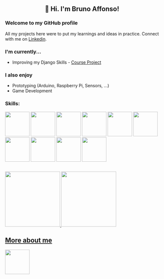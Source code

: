 ## <p align=center>👋 Hi. I'm Bruno Affonso!   </p> 

### Welcome to my GitHub profile
All my projects here were to put my learnings and ideas in practice. Connect with me on [Linkedin](https://www.linkedin.com/in/brunoaffonso27/).

### I'm currently...
* Improving my Django Skills - [Course Project](https://github.com/brunoaffonso/eventex-wttd)

### I also enjoy
* Prototyping (Arduino, Raspberry Pi, Sensors, ...)
* Game Development


### Skills:
<p>
<img src="https://cdn.jsdelivr.net/gh/devicons/devicon/icons/python/python-original.svg" width="80" height="80" />
<img src="https://cdn.jsdelivr.net/gh/devicons/devicon/icons/django/django-original.svg" width="80" height="80" />
<img src="https://cdn.jsdelivr.net/gh/devicons/devicon/icons/javascript/javascript-original.svg" width="80" height="80" />
<img src="https://cdn.jsdelivr.net/gh/devicons/devicon/icons/react/react-original.svg" width="80" height="80" />
<img src="https://cdn.jsdelivr.net/gh/devicons/devicon/icons/nextjs/nextjs-original.svg" width="80" height="80" />
<img src="https://cdn.jsdelivr.net/gh/devicons/devicon/icons/nodejs/nodejs-original.svg" width="80" height="80" />
<img src="https://cdn.jsdelivr.net/gh/devicons/devicon/icons/html5/html5-original.svg" width="80" height="80" />
<img src="https://cdn.jsdelivr.net/gh/devicons/devicon/icons/css3/css3-original.svg" width="80" height="80" />
<img src="https://cdn.jsdelivr.net/gh/devicons/devicon/icons/mysql/mysql-plain.svg" width="80" height="80" />
<img src="https://cdn.jsdelivr.net/gh/devicons/devicon/icons/postgresql/postgresql-plain.svg" width="80" height="80" />
</p>

##
<div>  <a href="https://github.com/brunoaffonso">  <img height="180em" src="https://github-readme-stats.vercel.app/api/top-langs/?username=brunoaffonso&layout=compact&langs_count=7&theme=vue-dark"/>  <img height="180em" src="https://github-readme-stats.vercel.app/api?username=brunoaffonso&show_icons=true&theme=vue-dark&include_all_commits=true&count_private=true"/>  </div>

## More about me
[<img src="https://cdn.jsdelivr.net/gh/devicons/devicon/icons/linkedin/linkedin-original.svg" width="80" height="80" />](https://www.linkedin.com/in/brunoaffonso27/)
